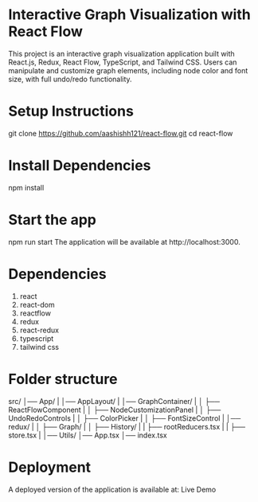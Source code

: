 # Interactive Graph Visualization with React Flow

This project is an interactive graph visualization application built with React.js, Redux, React Flow, TypeScript, and Tailwind CSS. Users can manipulate and customize graph elements, including node color and font size, with full undo/redo functionality.

# Setup Instructions
git clone https://github.com/aashishh121/react-flow.git
cd react-flow

# Install Dependencies
npm install

# Start the app
npm run start
The application will be available at http://localhost:3000.

# Dependencies
1. react
2. react-dom
3. reactflow
4. redux
5. react-redux
6. typescript
7. tailwind css

# Folder structure
src/
│── App/
|    │── AppLayout/
|    │── GraphContainer/
|    │   ├── ReactFlowComponent
|    │   ├── NodeCustomizationPanel
|    │   ├── UndoRedoControls
|    │   ├── ColorPicker
|    │   ├── FontSizeControl
|    │── redux/
|    │    ├── Graph/
|    │    ├── History/
|    |    ├── rootReducers.tsx
|    |    ├── store.tsx
|    │── Utils/
│── App.tsx
│── index.tsx

# Deployment
A deployed version of the application is available at: Live Demo
